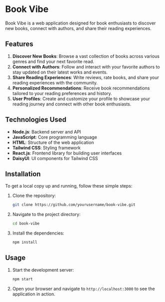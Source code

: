 # Book Vibe

Book Vibe is a web application designed for book enthusiasts to discover new books, connect with authors, and share their reading experiences.


## Features

1. **Discover New Books**: Browse a vast collection of books across various genres and find your next favorite read.
2. **Connect with Authors**: Follow and interact with your favorite authors to stay updated on their latest works and events.
3. **Share Reading Experiences**: Write reviews, rate books, and share your reading experiences with the community.
4. **Personalized Recommendations**: Receive book recommendations tailored to your reading preferences and history.
5. **User Profiles**: Create and customize your profile to showcase your reading journey and connect with other book enthusiasts.

## Technologies Used

- **Node.js**: Backend server and API
- **JavaScript**: Core programming language
- **HTML**: Structure of the web application
- **Tailwind CSS**: Styling framework
- **React.js**: Frontend library for building user interfaces
- **DaisyUI**: UI components for Tailwind CSS

## Installation

To get a local copy up and running, follow these simple steps:

1. Clone the repository:
    ```sh
    git clone https://github.com/yourusername/book-vibe.git
    ```
2. Navigate to the project directory:
    ```sh
    cd book-vibe
    ```
3. Install the dependencies:
    ```sh
    npm install
    ```

## Usage

1. Start the development server:
    ```sh
    npm start
    ```
2. Open your browser and navigate to `http://localhost:3000` to see the application in action.


